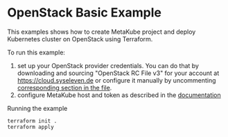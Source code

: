 # OpenStack Basic Example

This examples shows how to create MetaKube project and deploy Kubernetes cluster on OpenStack using Terraform.

To run this example:
1. set up your OpenStack provider credentials. You can do that by downloading and sourcing "OpenStack RC File v3"
for your account at https://cloud.syseleven.de or configure it manually by uncommenting [corresponding section in
the file](./main.tf#{L12:L23}).
2. configure MetaKube host and token as described in the [documentation](https://registry.terraform.io/providers/syseleven/metakube/latest/docs)

Running the example
```
terraform init .
terraform apply
```
